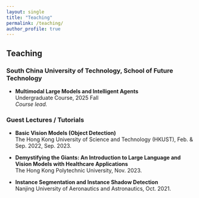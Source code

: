 ```yaml
---
layout: single
title: "Teaching"
permalink: /teaching/
author_profile: true
---
```


## Teaching

### South China University of Technology, School of Future Technology

- **Multimodal Large Models and Intelligent Agents**  
  Undergraduate Course, 2025 Fall     
  *Course lead.*  

### Guest Lectures / Tutorials

- **Basic Vision Models (Object Detection)**  
  The Hong Kong University of Science and Technology (HKUST), Feb. & Sep. 2022, Sep. 2023.

- **Demystifying the Giants: An Introduction to Large Language and Vision Models with Healthcare Applications**  
  The Hong Kong Polytechnic University, Nov. 2023.

- **Instance Segmentation and Instance Shadow Detection**  
  Nanjing University of Aeronautics and Astronautics, Oct. 2021.

